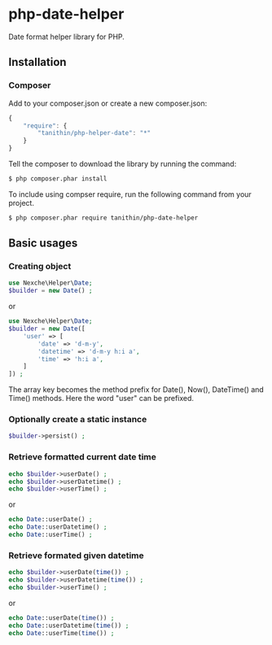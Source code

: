 # php-date-helper

Date format helper library for PHP.

## Installation

### Composer

Add to your composer.json or create a new composer.json:

```js
{
    "require": {
        "tanithin/php-helper-date": "*"
    }
}
```

Tell the composer to download the library by running the command:

```sh
$ php composer.phar install
```

To include using compser require, run the following command from your project.

```sh
$ php composer.phar require tanithin/php-date-helper
```

## Basic usages

### Creating object

```php
use Nexche\Helper\Date;
$builder = new Date() ;
```
or

```php
use Nexche\Helper\Date;
$builder = new Date([
    'user' => [
        'date' => 'd-m-y',
        'datetime' => 'd-m-y h:i a',
        'time' => 'h:i a',
    ]
]) ;
```

The array key becomes the method prefix for Date(), Now(), DateTime() and Time() methods. Here the word "user" can be prefixed.

### Optionally create a static instance

```php
$builder->persist() ;
```

### Retrieve formatted current date time

```php
echo $builder->userDate() ;
echo $builder->userDatetime() ;
echo $builder->userTime() ;
```

or

```php
echo Date::userDate() ;
echo Date::userDatetime() ;
echo Date::userTime() ;
```


### Retrieve formated given datetime

```php
echo $builder->userDate(time()) ;
echo $builder->userDatetime(time()) ;
echo $builder->userTime() ;
```

or

```php
echo Date::userDate(time()) ;
echo Date::userDatetime(time()) ;
echo Date::userTime(time()) ;
```
